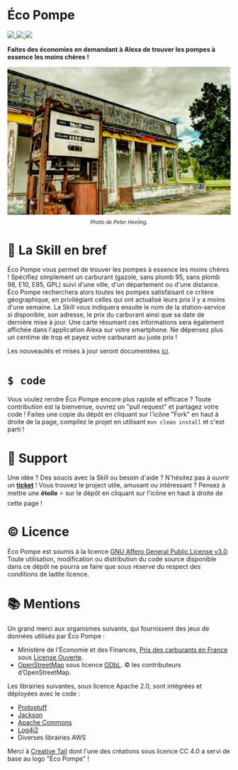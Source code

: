 # Éco Pompe
<a href="https://github.com/PyvesB/alexa-eco-pompe/releases">
<img src ="https://img.shields.io/github/release/PyvesB/alexa-eco-pompe.svg?label=version" />
</a>
<a href="https://github.com/PyvesB/alexa-eco-pompe/issues">
<img src ="https://img.shields.io/github/issues/PyvesB/alexa-eco-pompe.svg?label=tickets%20ouverts" />
</a>
<a href="https://github.com/PyvesB/alexa-eco-pompe/blob/master/LICENSE.md">
<img src ="https://img.shields.io/github/license/PyvesB/alexa-eco-pompe.svg?label=licence" />
</a>
<br/>

**Faites des économies en demandant à Alexa de trouver les pompes à essence les moins chères !**

<p align="center">
<img src ="https://github.com/PyvesB/alexa-eco-pompe/blob/master/images/banner.jpg?raw=true"/>
<br/>
<i><sub>Photo de Peter Heeling.</sub></i>
</p>

# :speech_balloon: La Skill en bref

Éco Pompe vous permet de trouver les pompes à essence les moins chères ! Spécifiez simplement un carburant (gazole, sans plomb 95, sans plomb 98, E10, E85, GPL) suivi d'une ville, d'un département ou d'une distance. Éco Pompe recherchera alors toutes les pompes satisfaisant ce critère géographique, en privilégiant celles qui ont actualisé leurs prix il y a moins d'une semaine. La Skill vous indiquera ensuite le nom de la station-service si disponible, son adresse, le prix du carburant ainsi que sa date de dernière mise à jour. Une carte résumant ces informations sera également affichée dans l'application Alexa sur votre smartphone. Ne dépensez plus un centime de trop et payez votre carburant au juste prix !

Les nouveautés et mises à jour seront documentées [ici](https://github.com/PyvesB/alexa-eco-pompe/releases).

# `$ code`

Vous voulez rendre Éco Pompe encore plus rapide et efficace ? Toute contribution est la bienvenue, ouvrez un "pull request" et partagez votre code ! Faites une copie du dépôt en cliquant sur l'icône "Fork" en haut à droite de la page, compilez le projet en utilisant `mvn clean install` et c'est parti !

# :e-mail: Support

Une idée ? Des soucis avec la Skill ou besoin d'aide ? N'hésitez pas à ouvrir un [**ticket**](https://github.com/PyvesB/alexa-eco-pompe/issues) ! Vous trouvez le project utile, amusant ou intéressant ? Pensez à mettre une **étoile** :star: sur le dépôt en cliquant sur l'icône en haut à droite de cette page !

# :copyright: Licence

Éco Pompe est soumis à la licence [GNU Affero General Public License v3.0](https://github.com/PyvesB/alexa-eco-pompe/blob/master/LICENSE.md). Toute utilisation, modification ou distribution du code source disponible dans ce dépôt ne pourra se faire que sous réserve du respect des conditions de ladite licence.

# :books: Mentions

Un grand merci aux organismes suivants, qui fournissent des jeux de données utilisés par Éco Pompe :
- Ministère de l'Économie et des Finances, [Prix des carburants en France](https://www.data.gouv.fr/fr/datasets/prix-des-carburants-en-france) sous [License Ouverte](https://www.etalab.gouv.fr/wp-content/uploads/2017/04/ETALAB-Licence-Ouverte-v2.0.pdf).
- [OpenStreetMap](https://www.openstreetmap.org) sous licence [ODbL](https://opendatacommons.org/licences/odbl/1.0/). © les contributeurs d’OpenStreetMap.

Les librairies suivantes, sous licence Apache 2.0, sont intégrées et déployées avec le code :
- [Protostuff](https://github.com/protostuff/protostuff)
- [Jackson](https://github.com/FasterXML/jackson)
- [Apache Commons](https://commons.apache.org/)
- [Log4j2](https://logging.apache.org/log4j/2.x/)
- Diverses librairies AWS

Merci à [Creative Tail](https://www.creativetail.com/) dont l'une des créations sous licence CC 4.0 a servi de base au logo "Éco Pompe" !
